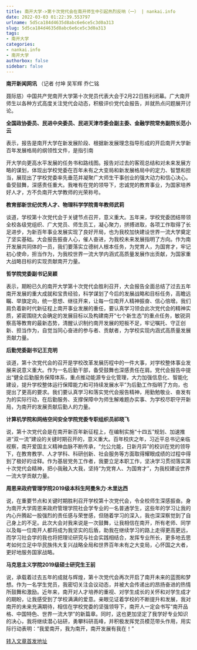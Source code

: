 ```yaml
---
title: 南开大学->第十次党代会在南开师生中引起热烈反响（一） | nankai.info
date: 2022-03-03 01:22:39.553797
urlname: 5d5ca184d4635d8abc6e6ce5c3d0a313
slug: 5d5ca184d4635d8abc6e6ce5c3d0a313
tags: 
- 南开大学
categories:
- nankai.info
- 南开大学
authorbox: false
sidebar: false
---
```

**南开新闻网讯** （记者 付坤 吴军辉 乔仁铭

聂际慈）中国共产党南开大学第十次党员代表大会于2月22日胜利闭幕。广大南开师生以各种方式高度关注党代会动态，积极评价党代会报告，并就热点问题展开讨论。

**全国政协委员、民进中央委员、民进天津市委会副主委、金融学院常务副院长范小云**

表示，报告是南开大学在新发展阶段、根据新发展理念指导形成的开启南开大学新百年发展格局的纲领性文件，是指引南
<!--more-->
开大学向更高水平发展的任务书和路线图。报告对过去的客观总结和对未来发展方略的谋划，体现出学校党委在百年未有之大变局和新发展格局中的定力、智慧和担当，展现出了学校党委率先垂范并凝聚广大师生干事创业的强大动力和信心决心。备受鼓舞，深感责任重大。我唯有在党的领导下，忠诚党的教育事业，为国家培养好人才，方不负南开大学教师的光荣称号。

**教育部新世纪优秀人才、物理科学学院青年教师武莉**

谈道，学校第十次党代会于关键节点召开，意义重大。五年来，学校党委团结带领全校各级党组织、广大党员、师生员工，凝心聚力，拼搏进取，各项工作取得了长足进步，为新百年事业发展实现了良好开局，也为我校加快建设世界一流大学奠定了坚实基础。大会报告振奋人心，催人奋进，为我校未来发展指明了方向。作为南开发展共同体的一员，我们要落实立德树人根本任务，为党育人，为国育才，牢记初心使命，担当作为，为我校世界一流大学内涵式高质量发展作出贡献，为国家重大战略目标的实现贡献南开力量。

**哲学院党委副书记吴颖**

表示，期盼已久的南开大学第十次党代会胜利召开，大会报告全面总结了过去五年南开发展的重大成就和宝贵经验，科学谋划了今后的发展战略和目标任务，高瞻远瞩、举旗定向，统一思想、继往开来，让每一位南开人精神振奋、信心倍增。我们肩负着新时代新征程上南开事业发展的重任，要认真学习领会此次党代会的精神实质，紧密围绕大会确定的发展目标以及构建南开“七个新生态”的重点任务，敏锐洞察高等教育的最新态势，清醒认识制约南开发展的短板不足，牢记嘱托、守正创新、担当作为，自觉当同心奋进的参与者、贡献者，为学校实现内涵式高质量发展贡献力量。

**后勤党委副书记王克明**

谈道，第十次党代会的召开是学校改革发展历程中的一件大事，对学校整体事业发展来说意义重大。作为一名后勤干部，备受鼓舞也深感责任在肩。党代会报告中提出“健全后勤服务保障体系，重点推动能源专业化管理，大力加强信息化、智能化建设，提升学校整体运行保障能力和可持续发展水平”为后勤工作指明了方向，也提出了更高的要求。我们要认真学习和落实党代会报告精神，用勤勉敬业、奋发有为的实际行动，在后勤服务、支撑保障中为师生解难题办实事、为学校尽职守开新局，为南开的发展贡献后勤人的力量。

**计算机学院和网络空间安全学院党委专职组织员祁晓飞**

说，第十次党代会是在南开新百年新征程上，在编制实施“十四五”规划、加速推进“双一流”建设的关键时期召开的，意义重大。百年校庆之年，习近平总书记亲临视察，南开爱国主义精神血脉不断传承，“允公允能，日新月异”的校训在党的领导下，在教育教学、人才学科、科研创新、社会服务等方面取得耀眼成绩的过程中得到了极好的诠释。作为基层党务工作者，我要立足本职工作，坚决学习贯彻落实第十次党代会精神，把小我融入大我，坚持“为党育人、为国育才”，为我校建设世界一流大学贡献力量。

**周恩来政府管理学院2019级本科生阿曼朱力·木里达西**

说，在重要节点和关键时期胜利召开学校第十次党代会，令全校师生深感振奋。身为南开大学周恩来政府管理学院社会学专业的一名普通学生，这些年的学习让我的内心升腾起一股强烈的责任感与荣誉感，但随着学习的深入，我也深深察觉到了自己身上的不足。此次大会对我来说是一次鼓舞，让我相信在南开，所有老师、同学以及每一位南开人都将成为我坚实的后盾，助我在继续学习的路上走得更高更远，而学习社会学的我也将把理论研究与社会实践相结合，发挥专业所长，更多地去思考如何立足中华民族伟大复兴战略全局和世界百年未有之大变局，心怀国之大者，更好地服务国家战略。

**马克思主义学院2019级硕士研究生王前**

说，承载着过去五年的成就与辉煌，第十次党代会再次开启了南开未来的蓝图和梦想。作为一名学生党员，我密切关注会议动态，并被大会传递出的昂扬奋进的热情所鼓舞和激励。近年来，南开对人才培养的重视、对学生成长的关怀和对学生成才的期盼，让我感受到了学校满满的爱意。亲眼见证着学校的不断提升和发展，我对南开的未来充满期待，相信在学校党委的坚强领导下，南开人一定会书写“南开品格、中国特色、世界一流大学”的新篇章。同时，这也更加坚定了我学好专业知识的决心，我将继续潜心钻研，勇攀科研高峰，并积极发挥党员模范带头作用，用实际行动表明：“我爱南开，我为南开，南开发展有我在！”



[转入文章首发地址](http://news.nankai.edu.cn/ywsd/system/2022/02/23/030050368.shtml)